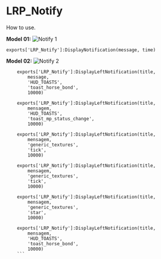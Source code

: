 # LRP_Notify


How to use.


**Model 01:**
![Notify 1](https://i.imgur.com/YL5p0Fo.png)

``
exports['LRP_Notify']:DisplayNotification(message, time)
``

**Model 02:**
![Notify 2](https://i.imgur.com/AAMq5II.png)

```
    exports['LRP_Notify']:DisplayLeftNotification(title,
		message,
		'HUD_TOASTS',
		'toast_horse_bond',
		10000)
    
    exports['LRP_Notify']:DisplayLeftNotification(title,
		mensagem,
		'HUD_TOASTS',
		'toast_mp_status_change',
		10000)	
    
    exports['LRP_Notify']:DisplayLeftNotification(title,
		mensagem,
		'generic_textures',
		'tick',
		10000)
    
    exports['LRP_Notify']:DisplayLeftNotification(title,
		mensagem,
		'generic_textures',
		'tick',
		10000)
    
    exports['LRP_Notify']:DisplayLeftNotification(title,
		mensagem,
		'generic_textures',
		'star',
		10000)
    
    exports['LRP_Notify']:DisplayLeftNotification(title,
		mensagem,
		'HUD_TOASTS',
		'toast_horse_bond',
		10000)    
    ```
